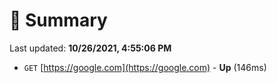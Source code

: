 # 📖 Summary
Last updated: **10/26/2021, 4:55:06 PM**

- `GET` [https://google.com](https://google.com) - **Up** (146ms)
